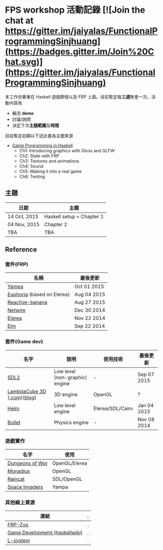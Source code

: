 # FPS workshop 活動記錄  [![Join the chat at https://gitter.im/jaiyalas/FunctionalProgrammingSinjhuang](https://badges.gitter.im/Join%20Chat.svg)](https://gitter.im/jaiyalas/FunctionalProgrammingSinjhuang)

本工作坊著重在 Haskell 遊戲開發以及 FRP 上面。目前暫定每**三週**聚會一次。活動內容為

+ 輪流 **demo**
+ 討論/詢問
+ 決定下次**主題範圍**及**時間**

目前暫定初期以下述此書為主題來源

+ [Game Programming in Haskell](https://leanpub.com/gameinhaskell)
  + Ch1: Introducing graphics with Gloss and GLFW
  + Ch2: State with FRP
  + Ch3: Textures and animations
  + Ch4: Sound
  + Ch5: Making it into a real game
  + Ch6: Testing

## 主題

|   日期   |   主題   |
| -------- | -------- |
|    14 Oct, 2015   | Haskell setup + Chapter 1 |
|    04 Nov, 2015   | Chapter 2 |
|    TBA            |    TBA   |

## Reference

### 套件(FRP)

|   名稱   |   最後更新   |
| -------- | -------- |
| [Yampa](https://github.com/ivanperez-keera/Yampa) |  Oct 01 2015 |
| [Euphoria](https://github.com/tsurucapital/euphoria) (based on Elerea) | Aug 04 2015 |
| [Reactive-banana](https://github.com/HeinrichApfelmus/reactive-banana) | Aug 27 2015 |
| [Netwire](http://hub.darcs.net/ertes/netwire) | Dec 30 2014 |
| [Elerea](https://github.com/cobbpg/elerea) | Nov 22 2014 |
| [Elm](http://elm-lang.org/) | Sep 22 2014 | 
### 套件(Game dev)

|    名字   |   說明   | 使用技術 | 最後更新 |
| -------- | -------- | ------- | ------- |
| [SDL2](https://github.com/haskell-game/sdl2) | Low level (non-graphic) engine | - | Sep 07 2015 |
| [LambdaCube 3D](https://github.com/lambdacube3d/lambdacube-edsl) ([.com](http://lambdacube3d.com/))([blog](https://lambdacube3d.wordpress.com/)) | 3D engine | OpenGL | ? |
| [Helm](https://github.com/switchface/helm) | Low level engine | Elerea/SDL/Cairo | Jan 04 2015 |
| [Bullet](https://github.com/csabahruska/bullet) | Physics engine | - | Nov 08 2014 |


### 遊戲實作

|   名字   |  使用 |
| -------- | -------- |
| [Dungeons of Wor](https://github.com/cobbpg/dow) | OpenGL/Elerea |
| [Monadius](http://www.geocities.jp/takascience/haskell/monadius_en.html) | OpenGL|
| [Raincat](http://bysusanlin.com/raincat/) | SDL/OpenGL |
| [Space Invaders](http://hackage.haskell.org/package/SpaceInvaders) | Yampa |

### 其他線上資源

|   連結   |  .   |
| -------- | -------- |
| [FRP-Zoo](https://github.com/gelisam/frp-zoo) | . |
| [Game Development (haskellwiki)](https://wiki.haskell.org/Game_Development) | . |
| [L-system](https://en.wikipedia.org/wiki/L-system) | . |




